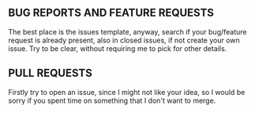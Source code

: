 ## BUG REPORTS AND FEATURE REQUESTS ##

The best place is the issues template, anyway, search if your bug/feature request is already present, also in closed issues, if not create your own issue.
Try to be clear, without requiring me to pick for other details.

## PULL REQUESTS ##

Firstly try to open an issue, since I might not like your idea, so I would be sorry if you spent time on something that I don't want to merge.
